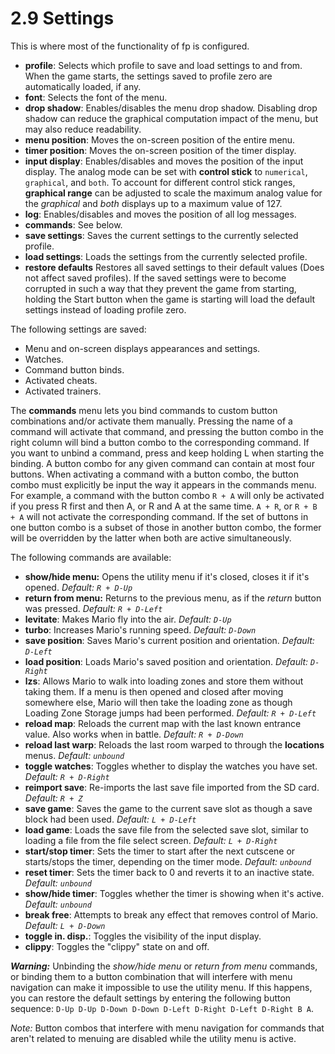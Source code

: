 # 2.9 Settings

This is where most of the functionality of fp is configured.

* **profile**: Selects which profile to save and load settings to and from. When the game starts, the settings saved to profile zero are automatically loaded, if any.
* **font**: Selects the font of the menu.
* **drop shadow**: Enables/disables the menu drop shadow. Disabling drop shadow can reduce the graphical computation impact of the menu, but may also reduce readability.
* **menu position**: Moves the on-screen position of the entire menu.
* **timer position**: Moves the on-screen position of the timer display.
* **input display**: Enables/disables and moves the position of the input display. The analog mode can be set with **control stick** to `numerical`, `graphical`, and `both`. To account for different control stick ranges, **graphical range** can be adjusted to scale the maximum analog value for the _graphical_ and _both_ displays up to a maximum value of 127.
* **log**: Enables/disables and moves the position of all log messages.
* **commands**: See below.
* **save settings**: Saves the current settings to the currently selected profile.
* **load settings**: Loads the settings from the currently selected profile.
* **restore defaults** Restores all saved settings to their default values (Does not affect saved profiles). If the saved settings were to become corrupted in such a way that they prevent the game from starting, holding the Start button when the game is starting will load the default settings instead of loading profile zero.

The following settings are saved:

* Menu and on-screen displays appearances and settings.
* Watches.
* Command button binds.
* Activated cheats.
* Activated trainers.

The **commands** menu lets you bind commands to custom button combinations and/or activate them manually. Pressing the name of a command will activate that command, and pressing the button combo in the right column will bind a button combo to the corresponding command. If you want to unbind a command, press and keep holding L when starting the binding. A button combo for any given command can contain at most four buttons. When activating a command with a button combo, the button combo must explicitly be input the way it appears in the commands menu. For example, a command with the button combo `R + A` will only be activated if you press R first and then A, or R and A at the same time. `A + R`, or `R + B + A` will not activate the corresponding command. If the set of buttons in one button combo is a subset of those in another button combo, the former will be overridden by the latter when both are active simultaneously.

The following commands are available:

* **show/hide menu:** Opens the utility menu if it's closed, closes it if it's opened. _Default: `R + D-Up`_
* **return from menu:** Returns to the previous menu, as if the _return_ button was pressed. _Default: `R + D-Left`_
* **levitate**: Makes Mario fly into the air. _Default: `D-Up`_
* **turbo**: Increases Mario's running speed. _Default: `D-Down`_
* **save position**: Saves Mario's current position and orientation. _Default: `D-Left`_
* **load position**: Loads Mario's saved position and orientation. _Default: `D-Right`_
* **lzs**: Allows Mario to walk into loading zones and store them without taking them. If a menu is then opened and closed after moving somewhere else, Mario will then take the loading zone as though Loading Zone Storage jumps had been performed. _Default: `R + D-Left`_
* **reload map**: Reloads the current map with the last known entrance value. Also works when in battle. _Default: `R + D-Down`_
* **reload last warp**: Reloads the last room warped to through the **locations** menus. _Default: `unbound`_
* **toggle watches**: Toggles whether to display the watches you have set. _Default: `R + D-Right`_
* **reimport save**: Re-imports the last save file imported from the SD card. _Default: `R + Z`_
* **save game**: Saves the game to the current save slot as though a save block had been used. _Default: `L + D-Left`_
* **load game**: Loads the save file from the selected save slot, similar to loading a file from the file select screen. _Default: `L + D-Right`_
* **start/stop timer**: Sets the timer to start after the next cutscene or starts/stops the timer, depending on the timer mode. _Default: `unbound`_
* **reset timer**: Sets the timer back to 0 and reverts it to an inactive state. _Default: `unbound`_
* **show/hide timer**: Toggles whether the timer is showing when it's active. _Default: `unbound`_
* **break free**: Attempts to break any effect that removes control of Mario. _Default: `L + D-Down`_
* **toggle in. disp.**: Toggles the visibility of the input display.
* **clippy**: Toggles the "clippy" state on and off.

_**Warning:**_ Unbinding the _show/hide menu_ or _return from menu_ commands, or binding them to a button combination that will interfere with menu navigation can make it impossible to use the utility menu. If this happens, you can restore the default settings by entering the following button sequence: `D-Up D-Up D-Down D-Down D-Left D-Right D-Left D-Right B A`.

_Note:_ Button combos that interfere with menu navigation for commands that aren't related to menuing are disabled while the utility menu is active.

